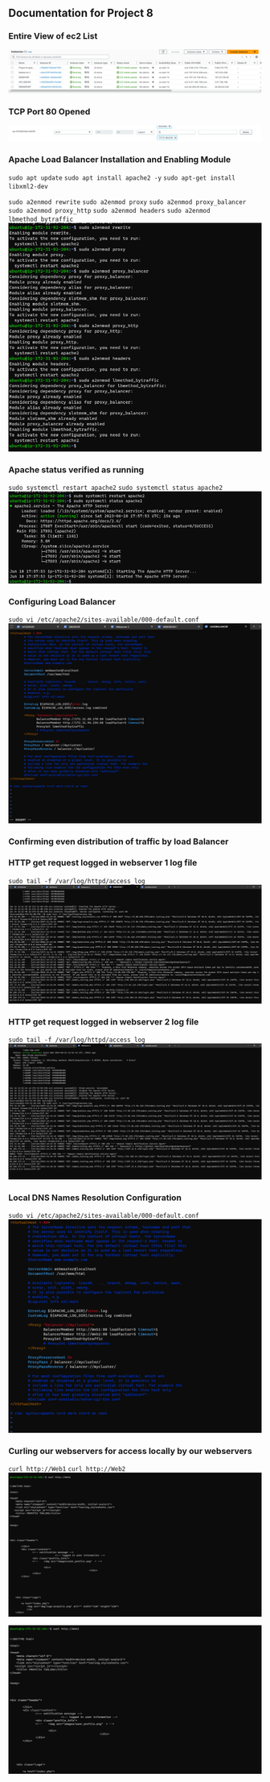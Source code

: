 ## **Documentation for Project 8**

### Entire View of ec2 List 
![list-of-ec2's](./Images/entire-view-of-ec2-list.png)

### TCP Port 80 Opened
![TCP-Port80](./Images/TCP-port-80-opened-in-security-group.png)

### Apache Load Balancer Installation and Enabling Module
`sudo apt update`
`sudo apt install apache2 -y`
`sudo apt-get install libxml2-dev`


`sudo a2enmod rewrite`
`sudo a2enmod proxy`
`sudo a2enmod proxy_balancer`
`sudo a2enmod proxy_http`
`sudo a2enmod headers`
`sudo a2enmod lbmethod_bytraffic`
![Enabling-Module-and-installing-apache-loadbalancer](./Images/Apache-load-balancer-and-module-enabling.png)

### Apache status verified as running
`sudo systemctl restart apache2`
`sudo systemctl status apache2`
![Apache-up-and-running](./Images/Apache-2-up-and-running.png)

### Configuring Load Balancer
`sudo vi /etc/apache2/sites-available/000-default.conf`
![Load-Balancer-config](./Images/Load-Balancer-Config.png)

### Confirming even distribution of traffic by load Balancer

### HTTP get request logged in webserver 1 log file

`sudo tail -f /var/log/httpd/access_log`
![log-record-after-several-refresh-for-Webserver 1](./Images/several-get-request-received-from-lb-WS1.png)

### HTTP get request logged in webserver 2 log file

`sudo tail -f /var/log/httpd/access_log`
![log-record-after-several-refresh-for-Webserver 2](./Images/several-get-request-received-from-lb-WS2.png)

### Local DNS Names Resolution Configuration

`sudo vi /etc/apache2/sites-available/000-default.conf`
![updating-Lb-config-file-with-the-arbitrary-names](./Images/updating-loadbalancer-configfile-with-the-arbitrarynames.png)

### Curling our webservers for access locally by our webservers

`curl http://Web1`
`curl http://Web2`
![accessing-our-webservers-locally-from-load-balancer](./Images/result-of-curl-for-Web1.png)

![accessing-our-webservers-locally-from-load-balancer](./Images/result-of-curl-for-Web2.png)